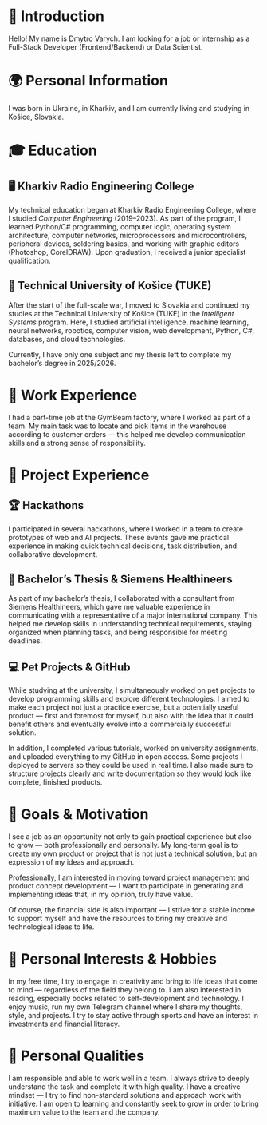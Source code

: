 # 👋 Introduction

Hello! My name is Dmytro Varych. I am looking for a job or internship as a Full-Stack Developer (Frontend/Backend) or Data Scientist.

# 🌍 Personal Information

I was born in Ukraine, in Kharkiv, and I am currently living and studying in Košice, Slovakia.

# 🎓 Education

## 🖥 Kharkiv Radio Engineering College

My technical education began at Kharkiv Radio Engineering College, where I studied *Computer Engineering* (2019–2023).
As part of the program, I learned Python/C# programming, computer logic, operating system architecture, computer networks, microprocessors and microcontrollers, peripheral devices, soldering basics, and working with graphic editors (Photoshop, CorelDRAW).
Upon graduation, I received a junior specialist qualification.

## 🤖 Technical University of Košice (TUKE)

After the start of the full-scale war, I moved to Slovakia and continued my studies at the Technical University of Košice (TUKE) in the *Intelligent Systems* program.
Here, I studied artificial intelligence, machine learning, neural networks, robotics, computer vision, web development, Python, C#, databases, and cloud technologies.

Currently, I have only one subject and my thesis left to complete my bachelor’s degree in 2025/2026.

# 💼 Work Experience

I had a part-time job at the GymBeam factory, where I worked as part of a team.
My main task was to locate and pick items in the warehouse according to customer orders — this helped me develop communication skills and a strong sense of responsibility.

# 🚀 Project Experience

## 🏆 Hackathons

I participated in several hackathons, where I worked in a team to create prototypes of web and AI projects.
These events gave me practical experience in making quick technical decisions, task distribution, and collaborative development.

## 🏢 Bachelor’s Thesis & Siemens Healthineers

As part of my bachelor’s thesis, I collaborated with a consultant from Siemens Healthineers, which gave me valuable experience in communicating with a representative of a major international company.
This helped me develop skills in understanding technical requirements, staying organized when planning tasks, and being responsible for meeting deadlines.

## 💻 Pet Projects & GitHub

While studying at the university, I simultaneously worked on pet projects to develop programming skills and explore different technologies.
I aimed to make each project not just a practice exercise, but a potentially useful product — first and foremost for myself, but also with the idea that it could benefit others and eventually evolve into a commercially successful solution.

In addition, I completed various tutorials, worked on university assignments, and uploaded everything to my GitHub in open access.
Some projects I deployed to servers so they could be used in real time.
I also made sure to structure projects clearly and write documentation so they would look like complete, finished products.

# 🎯 Goals & Motivation

I see a job as an opportunity not only to gain practical experience but also to grow — both professionally and personally.
My long-term goal is to create my own product or project that is not just a technical solution, but an expression of my ideas and approach.

Professionally, I am interested in moving toward project management and product concept development — I want to participate in generating and implementing ideas that, in my opinion, truly have value.

Of course, the financial side is also important — I strive for a stable income to support myself and have the resources to bring my creative and technological ideas to life.

# 🎨 Personal Interests & Hobbies

In my free time, I try to engage in creativity and bring to life ideas that come to mind — regardless of the field they belong to.
I am also interested in reading, especially books related to self-development and technology.
I enjoy music, run my own Telegram channel where I share my thoughts, style, and projects.
I try to stay active through sports and have an interest in investments and financial literacy.

# 🤝 Personal Qualities

I am responsible and able to work well in a team.
I always strive to deeply understand the task and complete it with high quality.
I have a creative mindset — I try to find non-standard solutions and approach work with initiative.
I am open to learning and constantly seek to grow in order to bring maximum value to the team and the company.
